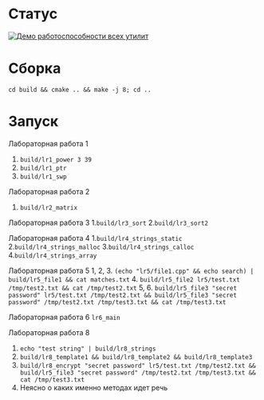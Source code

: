 Статус
======
[![Демо работоспособности всех утилит](https://github.com/dimarick/urfu_lr_cpp/actions/workflows/demo.yml/badge.svg)](https://github.com/dimarick/urfu_lr_cpp/actions/workflows/demo.yml)

Сборка
======

`cd build && cmake .. && make -j 8; cd ..`

Запуск
======
Лабораторная работа 1
1. `build/lr1_power 3 39`
2. `build/lr1_ptr`
2. `build/lr1_swp`

Лабораторная работа 2
1. `build/lr2_matrix`

Лабораторная работа 3
1.`build/lr3_sort`
2.`build/lr3_sort2`

Лабораторная работа 4
1.`build/lr4_strings_static`
2.`build/lr4_strings_malloc`
3.`build/lr4_strings_calloc`
4.`build/lr4_strings_array`

Лабораторная работа 5
1, 2, 3. `(echo "lr5/file1.cpp" && echo search) | build/lr5_file1 && cat matches.txt`
4. `build/lr5_file2 lr5/test.txt /tmp/test2.txt && cat /tmp/test2.txt`
5, 6. `build/lr5_file3 "secret password" lr5/test.txt /tmp/test2.txt && build/lr5_file3 "secret password" /tmp/test2.txt /tmp/test3.txt && cat /tmp/test3.txt`

Лабораторная работа 6
`lr6_main`

Лабораторная работа 8
1. `echo "test string" | build/lr8_strings`
2. `build/lr8_template1 && build/lr8_template2 && build/lr8_template3`
3. `build/lr8_encrypt "secret password" lr5/test.txt /tmp/test2.txt && build/lr5_file3 "secret password" /tmp/test2.txt /tmp/test3.txt && cat /tmp/test3.txt`
4. Неясно о каких именно методах идет речь